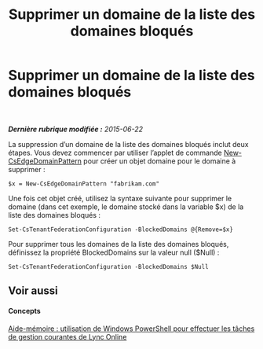 ﻿---
title: Supprimer un domaine de la liste des domaines bloqués
TOCTitle: Supprimer un domaine de la liste des domaines bloqués
ms:assetid: a11ea475-bb8b-44be-a5a5-4abb2fed42b8
ms:mtpsurl: https://technet.microsoft.com/fr-fr/library/Dn362830(v=OCS.15)
ms:contentKeyID: 56269631
ms.date: 06/01/2017
mtps_version: v=OCS.15
ms.translationtype: HT
---

# Supprimer un domaine de la liste des domaines bloqués

 

_**Dernière rubrique modifiée :** 2015-06-22_

La suppression d’un domaine de la liste des domaines bloqués inclut deux étapes. Vous devez commencer par utiliser l’applet de commande [New-CsEdgeDomainPattern](new-csedgedomainpattern.md) pour créer un objet domaine pour le domaine à supprimer :

    $x = New-CsEdgeDomainPattern "fabrikam.com"

Une fois cet objet créé, utilisez la syntaxe suivante pour supprimer le domaine (dans cet exemple, le domaine stocké dans la variable $x) de la liste des domaines bloqués :

    Set-CsTenantFederationConfiguration -BlockedDomains @{Remove=$x}

Pour supprimer tous les domaines de la liste des domaines bloqués, définissez la propriété BlockedDomains sur la valeur null ($Null) :

    Set-CsTenantFederationConfiguration -BlockedDomains $Null

## Voir aussi

#### Concepts

[Aide-mémoire : utilisation de Windows PowerShell pour effectuer les tâches de gestion courantes de Lync Online](quick-reference-using-windows-powershell-to-do-common-skype-for-business-online-management-tasks.md)


